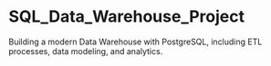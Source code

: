 # SQL_Data_Warehouse_Project
Building a modern Data Warehouse with PostgreSQL, including ETL processes, data modeling, and analytics.
